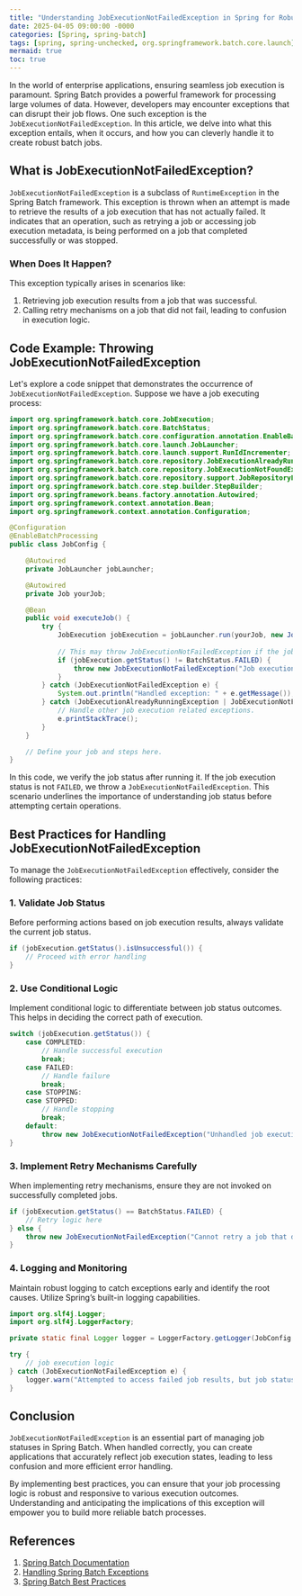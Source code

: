 ```yaml
---
title: "Understanding JobExecutionNotFailedException in Spring for Robust Job Management"
date: 2025-04-05 09:00:00 -0000
categories: [Spring, spring-batch]
tags: [spring, spring-unchecked, org.springframework.batch.core.launch]
mermaid: true
toc: true
---
```



In the world of enterprise applications, ensuring seamless job execution is paramount. Spring Batch provides a powerful framework for processing large volumes of data. However, developers may encounter exceptions that can disrupt their job flows. One such exception is the `JobExecutionNotFailedException`. In this article, we delve into what this exception entails, when it occurs, and how you can cleverly handle it to create robust batch jobs.

## What is JobExecutionNotFailedException?

`JobExecutionNotFailedException` is a subclass of `RuntimeException` in the Spring Batch framework. This exception is thrown when an attempt is made to retrieve the results of a job execution that has not actually failed. It indicates that an operation, such as retrying a job or accessing job execution metadata, is being performed on a job that completed successfully or was stopped.

### When Does It Happen?

This exception typically arises in scenarios like:

1. Retrieving job execution results from a job that was successful.
2. Calling retry mechanisms on a job that did not fail, leading to confusion in execution logic.

## Code Example: Throwing JobExecutionNotFailedException

Let's explore a code snippet that demonstrates the occurrence of `JobExecutionNotFailedException`. Suppose we have a job executing process:

```java
import org.springframework.batch.core.JobExecution;
import org.springframework.batch.core.BatchStatus;
import org.springframework.batch.core.configuration.annotation.EnableBatchProcessing;
import org.springframework.batch.core.launch.JobLauncher;
import org.springframework.batch.core.launch.support.RunIdIncrementer;
import org.springframework.batch.core.repository.JobExecutionAlreadyRunningException;
import org.springframework.batch.core.repository.JobExecutionNotFoundException;
import org.springframework.batch.core.repository.support.JobRepositoryFactoryBean;
import org.springframework.batch.core.step.builder.StepBuilder;
import org.springframework.beans.factory.annotation.Autowired;
import org.springframework.context.annotation.Bean;
import org.springframework.context.annotation.Configuration;

@Configuration
@EnableBatchProcessing
public class JobConfig {

    @Autowired
    private JobLauncher jobLauncher;

    @Autowired
    private Job yourJob;

    @Bean
    public void executeJob() {
        try {
            JobExecution jobExecution = jobLauncher.run(yourJob, new JobParameters());
            
            // This may throw JobExecutionNotFailedException if the job didn't fail.
            if (jobExecution.getStatus() != BatchStatus.FAILED) {
                throw new JobExecutionNotFailedException("Job execution has not failed.");
            }
        } catch (JobExecutionNotFailedException e) {
            System.out.println("Handled exception: " + e.getMessage());
        } catch (JobExecutionAlreadyRunningException | JobExecutionNotFoundException e) {
            // Handle other job execution related exceptions.
            e.printStackTrace();
        }
    }

    // Define your job and steps here.
}
```

In this code, we verify the job status after running it. If the job execution status is not `FAILED`, we throw a `JobExecutionNotFailedException`. This scenario underlines the importance of understanding job status before attempting certain operations.

## Best Practices for Handling JobExecutionNotFailedException

To manage the `JobExecutionNotFailedException` effectively, consider the following practices:

### 1. Validate Job Status

Before performing actions based on job execution results, always validate the current job status.

```java
if (jobExecution.getStatus().isUnsuccessful()) {
    // Proceed with error handling
}
```

### 2. Use Conditional Logic

Implement conditional logic to differentiate between job status outcomes. This helps in deciding the correct path of execution.

```java
switch (jobExecution.getStatus()) {
    case COMPLETED:
        // Handle successful execution
        break;
    case FAILED:
        // Handle failure
        break;
    case STOPPING:
    case STOPPED:
        // Handle stopping
        break;
    default:
        throw new JobExecutionNotFailedException("Unhandled job execution state!");
}
```

### 3. Implement Retry Mechanisms Carefully

When implementing retry mechanisms, ensure they are not invoked on successfully completed jobs.

```java
if (jobExecution.getStatus() == BatchStatus.FAILED) {
    // Retry logic here
} else {
    throw new JobExecutionNotFailedException("Cannot retry a job that did not fail.");
}
```

### 4. Logging and Monitoring

Maintain robust logging to catch exceptions early and identify the root causes. Utilize Spring’s built-in logging capabilities.

```java
import org.slf4j.Logger;
import org.slf4j.LoggerFactory;

private static final Logger logger = LoggerFactory.getLogger(JobConfig.class);

try {
    // job execution logic
} catch (JobExecutionNotFailedException e) {
    logger.warn("Attempted to access failed job results, but job status is: {}", jobExecution.getStatus());
}
```

## Conclusion

`JobExecutionNotFailedException` is an essential part of managing job statuses in Spring Batch. When handled correctly, you can create applications that accurately reflect job execution states, leading to less confusion and more efficient error handling.

By implementing best practices, you can ensure that your job processing logic is robust and responsive to various execution outcomes. Understanding and anticipating the implications of this exception will empower you to build more reliable batch processes.

## References

1. [Spring Batch Documentation](https://docs.spring.io/spring-batch/docs/current/reference/html/)
2. [Handling Spring Batch Exceptions](https://stackoverflow.com/questions/14917438/how-to-handle-exceptions-in-spring-batch)
3. [Spring Batch Best Practices](https://www.baeldung.com/spring-batch)